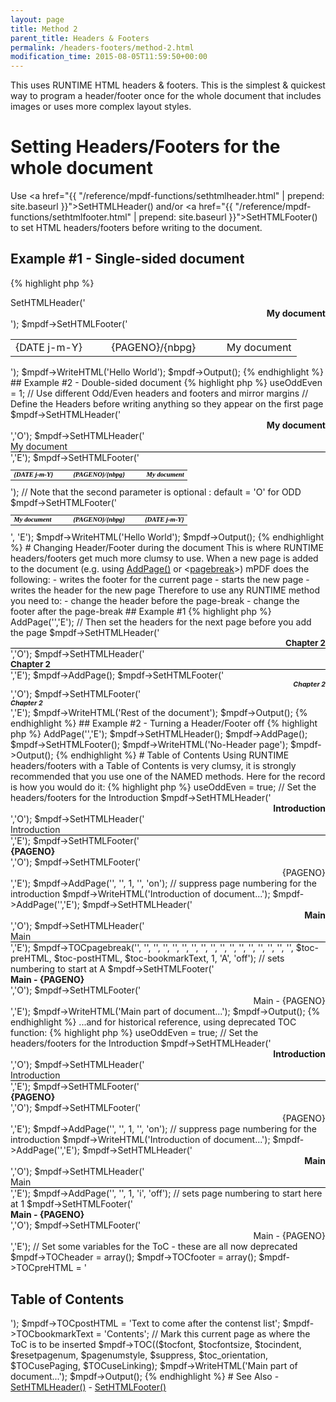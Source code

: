 ```yaml
---
layout: page
title: Method 2
parent_title: Headers & Footers
permalink: /headers-footers/method-2.html
modification_time: 2015-08-05T11:59:50+00:00
---
```


This uses <span class="smallblock">RUNTIME</span> <span class="smallblock">HTML</span> headers &amp; footers. This is 
the simplest &amp; quickest way to program a header/footer once for the whole document that includes images or uses 
more complex layout styles.

# Setting Headers/Footers for the whole document

Use <a href="{{ "/reference/mpdf-functions/sethtmlheader.html" | prepend: site.baseurl }}">SetHTMLHeader()</a> and/or 
<a href="{{ "/reference/mpdf-functions/sethtmlfooter.html" | prepend: site.baseurl }}">SetHTMLFooter()</a> to set HTML 
headers/footers before writing to the document.

## Example #1 - Single-sided document

{% highlight php %}
<?php

$mpdf = new \Mpdf\Mpdf();

// Define the Header/Footer before writing anything so they appear on the first page

$mpdf->SetHTMLHeader('<div style="text-align: right; font-weight: bold;">My document</div>');

$mpdf->SetHTMLFooter('

<table width="100%">
	<tr>
		<td width="33%">{DATE j-m-Y}</td>
		<td width="33%" align="center">{PAGENO}/{nbpg}</td>
		<td width="33%" style="text-align: right;">My document</td>
	</tr>
</table>');

$mpdf->WriteHTML('Hello World');

$mpdf->Output();
{% endhighlight %}

## Example #2 - Double-sided document

{% highlight php %}
<?php

$mpdf = new \Mpdf\Mpdf();

$mpdf->useOddEven = 1;    // Use different Odd/Even headers and footers and mirror margins

// Define the Headers before writing anything so they appear on the first page

$mpdf->SetHTMLHeader('<div style="text-align: right; font-weight: bold;">My document</div>','O');

$mpdf->SetHTMLHeader('<div style="border-bottom: 1px solid #000000;">My document</div>','E');

$mpdf->SetHTMLFooter('

<table width="100%" style="vertical-align: bottom; font-family: serif; font-size: 8pt; color: #000000; font-weight: bold; font-style: italic;">
	<tr>
		<td width="33%">{DATE j-m-Y}</td>
		<td width="33%" align="center">{PAGENO}/{nbpg}</td>
		<td width="33%" style="text-align: right;">My document</td>
	</tr>
</table>');  // Note that the second parameter is optional : default = 'O' for ODD

$mpdf->SetHTMLFooter('

<table width="100%" style="vertical-align: bottom; font-family: serif; font-size: 8pt; color: #000000; font-weight: bold; font-style: italic;">
	<tr>
		<td width="33%"><span style="font-weight: bold; font-style: italic;">My document</span></td>
		<td width="33%" align="center" style="font-weight: bold; font-style: italic;">{PAGENO}/{nbpg}</td>
		<td width="33%" style="text-align: right; ">{DATE j-m-Y}</td>
		</tr>
</table>', 'E');

$mpdf->WriteHTML('Hello World');

$mpdf->Output();
{% endhighlight %}

# Changing Header/Footer during the document

This is where <span class="smallblock">RUNTIME</span> headers/footers get much more clumsy to use. When a new page 
is added to the document (e.g. using 
<a href="{{ "/reference/mpdf-functions/addpage.html" | prepend: site.baseurl }}">AddPage()</a> 
or &lt;<a href="{{ "/reference/html-control-tags/pagebreak.html" | prepend: site.baseurl }}">pagebreak</a>&gt;) 
mPDF does the following:

- writes the footer for the current page
- starts the new page
- writes the header for the new page

Therefore to use any <span class="smallblock">RUNTIME</span> method you need to:

- change the header before the page-break
- change the footer after the page-break

## Example #1

{% highlight php %}
<?php

// First ensure that you are on an Even page
$mpdf->AddPage('','E');

// Then set the headers for the next page before you add the page
$mpdf->SetHTMLHeader('<div style="text-align: right; border-bottom: 1px solid #000000; font-weight: bold; font-size: 10pt;">Chapter 2</div>','O');
$mpdf->SetHTMLHeader('<div style="border-bottom: 1px solid #000000; font-weight: bold; font-size: 10pt;">Chapter 2</div>','E');

$mpdf->AddPage();

$mpdf->SetHTMLFooter('<div style="text-align: right; font-weight: bold; font-size: 8pt; font-style: italic;">Chapter 2</div>','O');
$mpdf->SetHTMLFooter('<div style="font-weight: bold; font-size: 8pt; font-style: italic;">Chapter 2</div>','E');

$mpdf->WriteHTML('Rest of the document');

$mpdf->Output();
{% endhighlight %}

## Example #2 - Turning a Header/Footer off

{% highlight php %}
<?php

// If you want the changes to start on an ODD page
$mpdf->AddPage('','E');

$mpdf->SetHTMLHeader();

$mpdf->AddPage();

$mpdf->SetHTMLFooter();

$mpdf->WriteHTML('No-Header page');

$mpdf->Output();
{% endhighlight %}

# Table of Contents

Using <span class="smallblock">RUNTIME</span> headers/footers with a Table of Contents is very clumsy, 
it is strongly recommended that you use one of the <span class="smallblock">NAMED</span> methods. 
Here for the record is how you would do it:

{% highlight php %}
<?php

$mpdf = new \Mpdf\Mpdf();

$mpdf->useOddEven = true;

// Set the headers/footers for the Introduction
$mpdf->SetHTMLHeader('<div style="text-align: right; font-weight: bold;">Introduction</div>','O');
$mpdf->SetHTMLHeader('<div style="border-bottom: 1px solid #000000;">Introduction</div>','E');

$mpdf->SetHTMLFooter('<div style="font-weight: bold;">{PAGENO}</div>','O');
$mpdf->SetHTMLFooter('<div style="text-align: right;">{PAGENO}</div>','E');

$mpdf->AddPage('', '', 1, '', 'on');    // suppress page numbering for the introduction

$mpdf->WriteHTML('Introduction of document...');

$mpdf->AddPage('','E');

$mpdf->SetHTMLHeader('<div style="text-align: right; font-weight: bold;">Main</div>','O');
$mpdf->SetHTMLHeader('<div style="border-bottom: 1px solid #000000;">Main</div>','E');

$mpdf->TOCpagebreak('', '', '', '', '', '', '', '', '', '', '', '', '', '', '', '', '',

$toc-preHTML, $toc-postHTML, $toc-bookmarkText, 1, 'A', 'off');    // sets numbering to start at A

$mpdf->SetHTMLFooter('<div style="font-weight: bold;">Main - {PAGENO}</div>','O');
$mpdf->SetHTMLFooter('<div style="text-align: right;">Main - {PAGENO}</div>','E');

$mpdf->WriteHTML('Main part of document...');

$mpdf->Output();
{% endhighlight %}

...and for historical reference, using deprecated TOC function:

{% highlight php %}
<?php

$mpdf = new \Mpdf\Mpdf();

$mpdf->useOddEven = true;

// Set the headers/footers for the Introduction

$mpdf->SetHTMLHeader('<div style="text-align: right; font-weight: bold;">Introduction</div>','O');
$mpdf->SetHTMLHeader('<div style="border-bottom: 1px solid #000000;">Introduction</div>','E');

$mpdf->SetHTMLFooter('<div style="font-weight: bold;">{PAGENO}</div>','O');
$mpdf->SetHTMLFooter('<div style="text-align: right;">{PAGENO}</div>','E');

$mpdf->AddPage('', '', 1, '', 'on');    // suppress page numbering for the introduction

$mpdf->WriteHTML('Introduction of document...');

$mpdf->AddPage('','E');

$mpdf->SetHTMLHeader('<div style="text-align: right; font-weight: bold;">Main</div>','O');
$mpdf->SetHTMLHeader('<div style="border-bottom: 1px solid #000000;">Main</div>','E');

$mpdf->AddPage('', '', 1, 'i', 'off');    // sets page numbering to start here at 1

$mpdf->SetHTMLFooter('<div style="font-weight: bold;">Main - {PAGENO}</div>','O');
$mpdf->SetHTMLFooter('<div style="text-align: right;">Main - {PAGENO}</div>','E');

// Set some variables for the ToC - these are all now deprecated

$mpdf->TOCheader = array();
$mpdf->TOCfooter = array();

$mpdf->TOCpreHTML = '<h2>Table of Contents</h2>');

$mpdf->TOCpostHTML = 'Text to come after the contenst list';

$mpdf->TOCbookmarkText = 'Contents';

// Mark this current page as where the ToC is to be inserted

$mpdf->TOC(($tocfont, $tocfontsize, $tocindent, $resetpagenum, $pagenumstyle, $suppress, $toc_orientation, $TOCusePaging, $TOCuseLinking);

$mpdf->WriteHTML('Main part of document...');

$mpdf->Output();
{% endhighlight %}

# See Also

- <a href="{{ "/reference/mpdf-functions/sethtmlfooter.html" | prepend: site.baseurl }}">SetHTMLHeader()</a>
- <a href="{{ "/reference/mpdf-functions/sethtmlfooter.html" | prepend: site.baseurl }}">SetHTMLFooter()</a>
